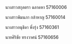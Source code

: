 นางสาวสกุลตรา ฉลาดหา 57160006

นางสาวพิมนภา  กล้าหาญ 57160014

นางสาวอนุธิดา พึ่งรุ่ง 57160361

นายศิริชัย  ทรงวาศน์  57160656
